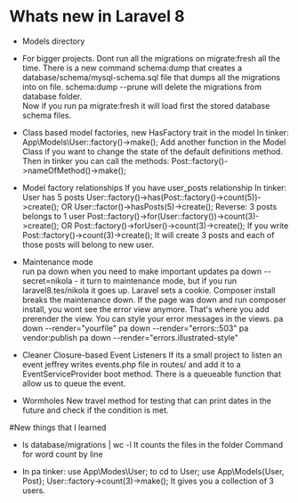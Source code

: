 # Whats new in Laravel 8 

- Models directory

- For bigger projects. Dont run all the migrations on migrate:fresh all the time. There is a new command
schema:dump that creates a database/schema/mysql-schema.sql file that
dumps all the migrations into on file.
schema:dump --prune will delete the migrations from database folder.    
Now if you run pa migrate:fresh it will load first the stored database schema files.

- Class based model factories, new HasFactory trait in the model
In tinker: App\Models\User::factory()->make();
Add another function in the Model Class if you want to change the state
of the default definitions method. 
Then in tinker you can call the methods: Post::factory()->nameOfMethod()->make();

- Model factory relationships
If you have user_posts relationship
In tinker:
User has 5 posts
User::factory()->has(Post::factory()->count(5))->create();
OR
User::factor()->hasPosts(5)->create();
Reverse: 3 posts belongs to 1 user
Post::factory()->for(User::factory())->count(3)->create();
OR
Post::factory()->forUser()->count(3)->create();
If you write Post::factory()->count(3)->create();
It will create 3 posts and each of those posts will belong to new user.

- Maintenance mode  
run pa down when you need to make important updates
pa down --secret=nikola - it turn to maintenance mode, but if you run
laravel8.tes/nikola it goes up. 
Laravel sets a cookie.
Composer install breaks the maintenance down. If the page was down and run composer install, you wont
see the error view anymore. That's where you add prerender the view. 
You can style your error messages in the views. 
pa down --render="yourfile"
pa down --render="errors::503"
pa vendor:publish
pa down --render="errors.illustrated-style"

- Cleaner Closure-based Event Listeners
If its a small project to listen an event jeffrey writes events.php file
in routes/ and add it to a EventServiceProvider boot method.
There is a queueable function that allow us to queue the event.

- Wormholes 
New travel method for testing that can print dates in the future and check
if the condition is met.

#New things that I learned
- ls database/migrations | wc -l 
It counts the files in the folder
Command for word count by line  

- In pa tinker:
use App\Modes\User; to cd to User;
use App\Models\{User, Post};
User::factory->count(3)->make(); 
It gives you a collection of 3 users.

